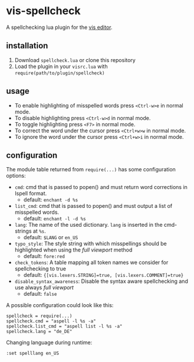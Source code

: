 # vis-spellcheck

A spellchecking lua plugin for the [vis editor](https://github.com/martanne/vis).

## installation

1. Download `spellcheck.lua` or clone this repository
2. Load the plugin in your `visrc.lua` with `require(path/to/plugin/spellcheck)`

## usage

+ To enable highlighting of misspelled words press `<Ctrl-w>e` in normal mode.
+ To disable highlighting press `<Ctrl-w>d` in normal mode.
+ To toggle highlighting press `<F7>` in normal mode.
+ To correct the word under the cursor press `<Ctrl+w>w` in normal mode.
+ To ignore the word under the cursor press `<Ctrl+w>i` in normal mode.

## configuration

The module table returned from `require(...)` has some configuration options:

* `cmd`: cmd that is passed to popen() and must return word corrections in Ispell format.
	* default: `enchant -d %s` 
* `list_cmd`: cmd that is passed to popen() and must output a list of misspelled words.
	* default: `enchant -l -d %s` 
* `lang`: The name of the used dictionary. `lang` is inserted in the cmd-strings at `%s`.
	* default: `$LANG` or `en_US`
* `typo_style`: The style string with which misspellings should be highlighted when using the _full viewport_ method
	* default: `fore:red`
* `check_tokens`: A table mapping all token names we consider for spellchecking to true
	* default: `{[vis.lexers.STRING]=true, [vis.lexers.COMMENT]=true}`
* `disable_syntax_awareness`: Disable the syntax aware spellchecking and use always _full viewport_
	* default: `false`

A possible configuration could look like this:

	spellcheck = require(...)
	spellcheck.cmd = "aspell -l %s -a"
	spellcheck.list_cmd = "aspell list -l %s -a"
	spellcheck.lang = "de_DE"

Changing language during runtime:

	:set spelllang en_US

